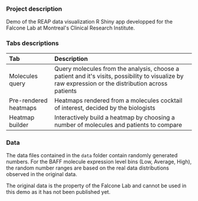 ### Project description

Demo of the REAP data visualization R Shiny app developped for the Falcone Lab at Montreal's Clinical Research Institute.

### Tabs descriptions

| Tab | Description |
|:--- |:----------- |
| Molecules query | Query molecules from the analysis, choose a patient and it's visits, possibility to visualize by raw expression or the distribution across patients |
| Pre-rendered heatmaps | Heatmaps rendered from a molecules cocktail of interest, decided by the biologists |
| Heatmap builder | Interactively build a heatmap by choosing a number of molecules and patients to compare |

### Data

The data files contained in the `data` folder contain randomly generated numbers. For the BAFF molecule expression level bins (Low, Average, High), the random number ranges are based on the real data distributions observed in the original data.

The original data is the property of the Falcone Lab and cannot be used in this demo as it has not been published yet.
